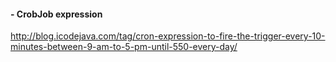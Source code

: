 #### - CrobJob expression
http://blog.icodejava.com/tag/cron-expression-to-fire-the-trigger-every-10-minutes-between-9-am-to-5-pm-until-550-every-day/ 
